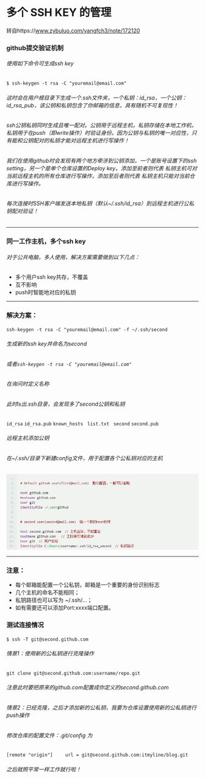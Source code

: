# 多个 SSH KEY 的管理
转自https://www.zybuluo.com/yangfch3/note/172120
### github提交验证机制
###### 使用如下命令可生成ssh key
`$ ssh-keygen -t rsa -C "youremail@email.com"`
###### 这时会在用户根目录下生成一个.ssh文件夹，一个私钥：id_rsa，一个公钥：id_rsa_pub，该公钥和私钥包含了你邮箱的信息，具有随机不可复现性！
###### ssh公钥私钥同时生成且唯一配对。公钥用于远程主机，私钥存储在本地工作机，私钥用于在push（即write操作）时验证身份。因为公钥与私钥的唯一对应性，只有能和公钥配对的私钥才能对远程主机进行写操作！
###### 我们在使用github时会发现有两个地方牵涉到公钥添加，一个是账号设置下的ssh setting，另一个是单个仓库设置的Deploy key。添加至前者则代表 私钥主机可对当前远程主机的所有仓库进行写操作，添加至后者则代表 私钥主机只能对当前仓库进行写操作。
###### 每次连接时SSH客户端发送本地私钥（默认~/.ssh/id_rsa）到远程主机进行公私钥配对验证！
---------------------------------------------------------------------------------
### 同一工作主机，多个ssh key
###### 对于公共电脑，多人使用，解决方案需要做到以下几点：
- 多个用户ssh key共存，不覆盖
- 互不影响
- push时智能地对应的私钥
---------------------------------------------------------------------------------
### 解决方案：
`ssh-keygen -t rsa -C "youremail@email.com" -f ~/.ssh/second `
###### 生成新的ssh key并命名为second
###### 或者`ssh-keygen -t rsa -C "youremail@email.com" `
###### 在询问时定义名称
###### 此时ls出.ssh目录，会发现多了second公钥和私钥
`id_rsa` 
`id_rsa.pub` 
`known_hosts `
`list.txt `
`second` 
`second.pub `
###### 远程主机添加公钥
###### 在~/.ssh/目录下新建config文件，用于配置各个公私钥对应的主机
![](/img/11.png)

---------------------------------------------------------------------------------------
### 注意：

- 每个邮箱能配置一个公私钥，邮箱是一个重要的身份识别标志
- 几个主机的命名不能相同；
- 私钥路径也可以写为 ~/.ssh/...；
- 如有需要还可以添加Port:xxxx端口配置。 

### 测试连接情况 
`$ ssh -T git@second.github.com`

###### 情景1：使用新的公私钥进行克隆操作
`git clone git@second.github.com:username/repo.git `
###### 注意此时要把原来的github.com配置成你定义的second.github.com

###### 情景2：已经克隆，之后才添加新的公私钥，我要为仓库设置使用新的公私钥进行push操作

###### 修改仓库的配置文件：.git/config 为

`[remote "origin"]`
`    url = git@second.github.com:itmyline/blog.git`
###### 之后就照平常一样工作就行啦！



